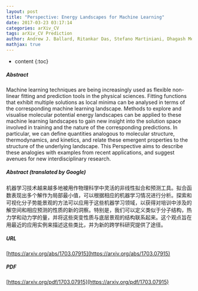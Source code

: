 ```yaml
---
layout: post
title: "Perspective: Energy Landscapes for Machine Learning"
date: 2017-03-23 03:17:14
categories: arXiv_CV
tags: arXiv_CV Prediction
author: Andrew J. Ballard, Ritankar Das, Stefano Martiniani, Dhagash Mehta, Levent Sagun, Jacob D. Stevenson, David J. Wales
mathjax: true
---
```


* content
{:toc}

##### Abstract
Machine learning techniques are being increasingly used as flexible non-linear fitting and prediction tools in the physical sciences. Fitting functions that exhibit multiple solutions as local minima can be analysed in terms of the corresponding machine learning landscape. Methods to explore and visualise molecular potential energy landscapes can be applied to these machine learning landscapes to gain new insight into the solution space involved in training and the nature of the corresponding predictions. In particular, we can define quantities analogous to molecular structure, thermodynamics, and kinetics, and relate these emergent properties to the structure of the underlying landscape. This Perspective aims to describe these analogies with examples from recent applications, and suggest avenues for new interdisciplinary research.

##### Abstract (translated by Google)
机器学习技术越来越多地被用作物理科学中灵活的非线性拟合和预测工具。拟合函数表现出多个解作为局部最小值，可以根据相应的机器学习情况进行分析。探索和可视化分子势能景观的方法可以应用于这些机器学习领域，以获得对培训中涉及的解空间和相应预测的性质的新的洞察。特别是，我们可以定义类似于分子结构，热力学和动力学的量，并将这些突变性质与底层景观的结构联系起来。这个观点旨在用最近的应用实例来描述这些类比，并为新的跨学科研究提供了途径。

##### URL
[https://arxiv.org/abs/1703.07915](https://arxiv.org/abs/1703.07915)

##### PDF
[https://arxiv.org/pdf/1703.07915](https://arxiv.org/pdf/1703.07915)

